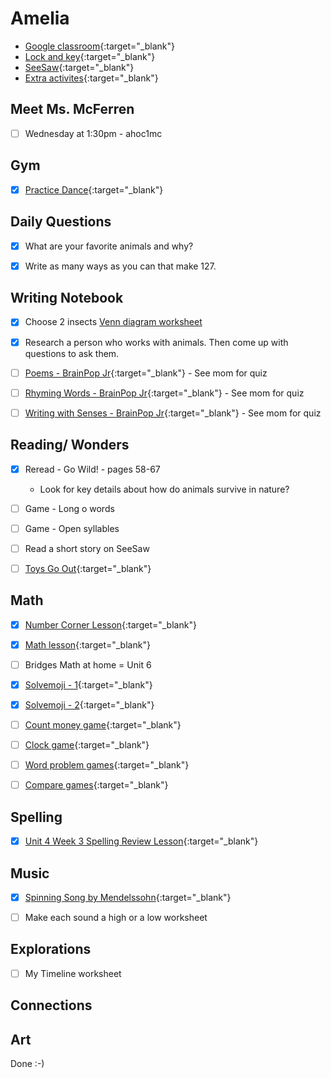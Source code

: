 # Amelia

- [Google classroom](https://classroom.google.com/){:target="_blank"}
- [Lock and key](https://www.ahschools.us/sign-in){:target="_blank"}
- [SeeSaw](https://app.seesaw.me/){:target="_blank"}
- [Extra activites](Amelia_extra){:target="_blank"}

## Meet Ms. McFerren
- [ ] Wednesday at 1:30pm - ahoc1mc

## Gym 
  - [X] [Practice Dance](https://www.youtube.com/watch?time_continue=2&v=gAvWcbtV4JQ&feature=emb_logo){:target="_blank"}

## Daily Questions

 - [X] What are your favorite animals and why?
 - [X] Write as many ways as you can that make 127.


## Writing Notebook
  - [X] Choose 2 insects [Venn diagram worksheet](https://www.education.com/download/worksheet/172977/venn-diagram.pdf)
  - [X] Research a person who works with animals.  Then come up with questions to ask them.
  - [ ] [Poems - BrainPop Jr](https://jr.brainpop.com/readingandwriting/writing/poems/){:target="_blank"} - See mom for quiz
  - [ ] [Rhyming Words - BrainPop Jr](https://jr.brainpop.com/readingandwriting/phonics/rhymingwords/){:target="_blank"} - See mom for quiz
  - [ ] [Writing with Senses - BrainPop Jr](https://jr.brainpop.com/readingandwriting/writing/writingwiththesenses/){:target="_blank"} - See mom for quiz


## Reading/ Wonders
  - [X] Reread - Go Wild! - pages 58-67
    - Look for key details about how do animals survive in nature?
  - [ ] Game - Long o words 
  - [ ] Game - Open syllables 
  - [ ] Read a short story on SeeSaw
  - [ ] [Toys Go Out](https://docs.google.com/document/d/1ucISWm50hSFFfUmbYSedTSbLlBP3UXRR5yTle4iao7Y/edit?usp=sharing){:target="_blank"}


## Math
  - [X] [Number Corner Lesson](https://expl.ai/HPFJCTL){:target="_blank"}
  - [X] [Math lesson](https://drive.google.com/file/d/1RdCO6UcKSKvNHH4wjjPSj14KA4PT_JAp/view?usp=sharing){:target="_blank"}
  - [ ] Bridges Math at home = Unit 6
  - [X] [Solvemoji - 1](https://www.solvemoji.com/Puzzle/Puzzle/30864){:target="_blank"}
  - [X] [Solvemoji - 2](https://www.solvemoji.com/Puzzle/Puzzle/33900){:target="_blank"}
  - [ ] [Count money game](https://www.ixl.com/math/grade-1/count-pennies-nickels-and-dimes){:target="_blank"}
  - [ ] [Clock game](https://www.ixl.com/math/grade-1/match-analog-and-digital-clocks){:target="_blank"}
  - [ ] [Word problem games](https://www.ixl.com/math/grade-1/addition-word-problems-one-digit-plus-two-digit-numbers){:target="_blank"}
  - [ ] [Compare games](https://www.ixl.com/math/grade-1/compare-numbers-up-to-100-using-symbols){:target="_blank"}
  

## Spelling
 - [X] [Unit 4 Week 3 Spelling Review Lesson](https://drive.google.com/file/d/14bHSL6B45VvhkcGK5PNYZrs96oxiANIA/view?usp=sharing){:target="_blank"}


## Music
- [X] [Spinning Song by Mendelssohn](https://www.youtube.com/watch?v=g8-EkH7cn2c){:target="_blank"}
- [ ] Make each sound a high or a low worksheet


## Explorations
- [ ] My Timeline worksheet


## Connections


## Art
Done :-)
